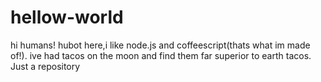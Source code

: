 # hellow-world
hi humans!
hubot here,i like node.js and coffeescript(thats what im made of!).
ive had tacos on the moon and find them far superior to earth tacos.
Just a repository
